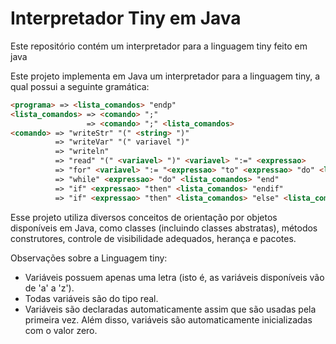 # Interpretador Tiny em Java
Este repositório contém um interpretador para a linguagem tiny feito em java

Este projeto implementa em Java um interpretador para a linguagem tiny, a qual possui a seguinte
gramática:
~~~html
<programa> => <lista_comandos> "endp"
<lista_comandos> => <comando> ";"
                 => <comando> ";" <lista_comandos>
<comando> => "writeStr" "(" <string> ")"
          => "writeVar" "(" variavel ")"
          => "writeln"
          => "read" "(" <variavel> ")" <variavel> ":=" <expressao>
          => "for" <variavel> ":= "<expressao> "to" <expressao> "do" <lista_comandos> "end"
          => "while" <expressao> "do" <lista_comandos> "end"
          => "if" <expressao> "then" <lista_comandos> "endif"
          => "if" <expressao> "then" <lista_comandos> "else" <lista_comandos> "endif"
~~~
Esse projeto utiliza diversos conceitos de orientação por objetos disponíveis em Java, como
classes (incluindo classes abstratas), métodos construtores, controle de visibilidade adequados,
herança e pacotes.

Observações sobre a Linguagem tiny:
* Variáveis possuem apenas uma letra (isto é, as variáveis disponíveis vão de 'a' a 'z').
* Todas variáveis são do tipo real.
* Variáveis são declaradas automaticamente assim que são usadas pela primeira vez. Além disso, variáveis são automaticamente inicializadas com o valor zero.
